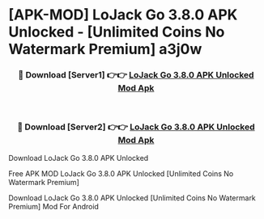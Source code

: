 # [APK-MOD] LoJack Go 3.8.0 APK Unlocked - [Unlimited Coins No Watermark Premium] a3j0w



<div align="center">
<h3>🔴 Download [Server1] 👉👉 <a href="https://momento.my/?title=LoJack_Go_3.8.0_APK_Unlocked">LoJack Go 3.8.0 APK Unlocked Mod Apk</a></h3><br>

<h3>🔴 Download [Server2] 👉👉 <a href="https://momento.my/?title=LoJack_Go_3.8.0_APK_Unlocked">LoJack Go 3.8.0 APK Unlocked Mod Apk</a></h3>
</div>



Download LoJack Go 3.8.0 APK Unlocked 

Free APK MOD LoJack Go 3.8.0 APK Unlocked [Unlimited Coins No Watermark Premium]

Download LoJack Go 3.8.0 APK Unlocked [Unlimited Coins No Watermark Premium] Mod For Android
